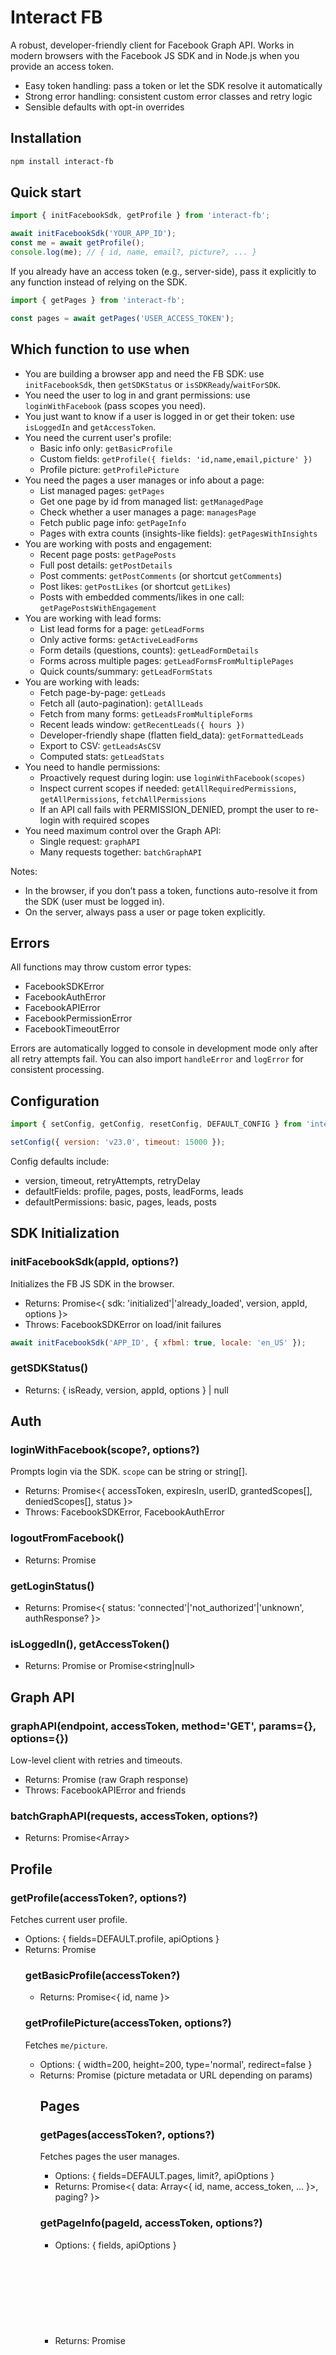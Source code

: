 # Interact FB

A robust, developer-friendly client for Facebook Graph API. Works in modern browsers with the Facebook JS SDK and in Node.js when you provide an access token.

- Easy token handling: pass a token or let the SDK resolve it automatically
- Strong error handling: consistent custom error classes and retry logic
- Sensible defaults with opt-in overrides

## Installation

```bash
npm install interact-fb
```


## Quick start

```javascript
import { initFacebookSdk, getProfile } from 'interact-fb';

await initFacebookSdk('YOUR_APP_ID');
const me = await getProfile();
console.log(me); // { id, name, email?, picture?, ... }
```

If you already have an access token (e.g., server-side), pass it explicitly to any function instead of relying on the SDK.

```javascript
import { getPages } from 'interact-fb';

const pages = await getPages('USER_ACCESS_TOKEN');
```

## Which function to use when

- You are building a browser app and need the FB SDK: use `initFacebookSdk`, then `getSDKStatus` or `isSDKReady`/`waitForSDK`.
- You need the user to log in and grant permissions: use `loginWithFacebook` (pass scopes you need).
- You just want to know if a user is logged in or get their token: use `isLoggedIn` and `getAccessToken`.
- You need the current user's profile:
  - Basic info only: `getBasicProfile`
  - Custom fields: `getProfile({ fields: 'id,name,email,picture' })`
  - Profile picture: `getProfilePicture`
- You need the pages a user manages or info about a page:
  - List managed pages: `getPages`
  - Get one page by id from managed list: `getManagedPage`
  - Check whether a user manages a page: `managesPage`
  - Fetch public page info: `getPageInfo`
  - Pages with extra counts (insights-like fields): `getPagesWithInsights`
- You are working with posts and engagement:
  - Recent page posts: `getPagePosts`
  - Full post details: `getPostDetails`
  - Post comments: `getPostComments` (or shortcut `getComments`)
  - Post likes: `getPostLikes` (or shortcut `getLikes`)
  - Posts with embedded comments/likes in one call: `getPagePostsWithEngagement`
- You are working with lead forms:
  - List lead forms for a page: `getLeadForms`
  - Only active forms: `getActiveLeadForms`
  - Form details (questions, counts): `getLeadFormDetails`
  - Forms across multiple pages: `getLeadFormsFromMultiplePages`
  - Quick counts/summary: `getLeadFormStats`
- You are working with leads:
  - Fetch page-by-page: `getLeads`
  - Fetch all (auto-pagination): `getAllLeads`
  - Fetch from many forms: `getLeadsFromMultipleForms`
  - Recent leads window: `getRecentLeads({ hours })`
  - Developer-friendly shape (flatten field_data): `getFormattedLeads`
  - Export to CSV: `getLeadsAsCSV`
  - Computed stats: `getLeadStats`
- You need to handle permissions:
  - Proactively request during login: use `loginWithFacebook(scopes)`
  - Inspect current scopes if needed: `getAllRequiredPermissions`, `getAllPermissions`, `fetchAllPermissions`
  - If an API call fails with PERMISSION_DENIED, prompt the user to re-login with required scopes
- You need maximum control over the Graph API:
  - Single request: `graphAPI`
  - Many requests together: `batchGraphAPI`

Notes:
- In the browser, if you don’t pass a token, functions auto-resolve it from the SDK (user must be logged in).
- On the server, always pass a user or page token explicitly.

## Errors
All functions may throw custom error types:
- FacebookSDKError
- FacebookAuthError
- FacebookAPIError
- FacebookPermissionError
- FacebookTimeoutError

Errors are automatically logged to console in development mode only after all retry attempts fail. You can also import `handleError` and `logError` for consistent processing.

## Configuration
```javascript
import { setConfig, getConfig, resetConfig, DEFAULT_CONFIG } from 'interact-fb';

setConfig({ version: 'v23.0', timeout: 15000 });
```
Config defaults include:
- version, timeout, retryAttempts, retryDelay
- defaultFields: profile, pages, posts, leadForms, leads
- defaultPermissions: basic, pages, leads, posts

## SDK Initialization
### initFacebookSdk(appId, options?)
Initializes the FB JS SDK in the browser.
- Returns: Promise<{ sdk: 'initialized'|'already_loaded', version, appId, options }>
- Throws: FacebookSDKError on load/init failures

```javascript
await initFacebookSdk('APP_ID', { xfbml: true, locale: 'en_US' });
```

### getSDKStatus()
- Returns: { isReady, version, appId, options } | null

## Auth
### loginWithFacebook(scope?, options?)
Prompts login via the SDK. `scope` can be string or string[].
- Returns: Promise<{ accessToken, expiresIn, userID, grantedScopes[], deniedScopes[], status }>
- Throws: FacebookSDKError, FacebookAuthError

### logoutFromFacebook()
- Returns: Promise<any>

### getLoginStatus()
- Returns: Promise<{ status: 'connected'|'not_authorized'|'unknown', authResponse? }>

### isLoggedIn(), getAccessToken()
- Returns: Promise<boolean> or Promise<string|null>

## Graph API
### graphAPI(endpoint, accessToken, method='GET', params={}, options={})
Low-level client with retries and timeouts.
- Returns: Promise<any> (raw Graph response)
- Throws: FacebookAPIError and friends

### batchGraphAPI(requests, accessToken, options?)
- Returns: Promise<Array<any>>

## Profile
### getProfile(accessToken?, options?)
Fetches current user profile.
- Options: { fields=DEFAULT.profile, apiOptions }
- Returns: Promise<object>

### getBasicProfile(accessToken?)
- Returns: Promise<{ id, name }>

### getProfilePicture(accessToken, options?)
Fetches `me/picture`.
- Options: { width=200, height=200, type='normal', redirect=false }
- Returns: Promise<object> (picture metadata or URL depending on params)

## Pages
### getPages(accessToken?, options?)
Fetches pages the user manages.
- Options: { fields=DEFAULT.pages, limit?, apiOptions }
- Returns: Promise<{ data: Array<{ id, name, access_token, ... }>, paging? }>

### getPageInfo(pageId, accessToken, options?)
- Options: { fields, apiOptions }
- Returns: Promise<object>

### getManagedPage(pageId, accessToken, options?)
- Returns: Promise<object|null>

### managesPage(pageId, accessToken)
- Returns: Promise<boolean>

## Posts
### getPagePosts(pageId, pageAccessToken?, options?)
- Options: { limit=10, fields=DEFAULT.posts, since?, until?, apiOptions }
- Returns: Promise<{ data: Array<Post>, paging? }>

### getPostDetails(postId, accessToken?, options?)
- Options: { fields, apiOptions }
- Returns: Promise<object>

## Comments (shortcuts)
### getComments(postId, accessToken?, options?)
- Same as getPostComments

### getLikes(postId, accessToken?, options?)
- Same as getPostLikes

## Lead Forms
### getLeadForms(pageId, accessToken?, options?)
- Options: { fields=DEFAULT.leadForms, limit?, status?, apiOptions }
- Returns: Promise<{ data: Array<LeadForm>, paging? }>

### getLeadFormDetails(formId, accessToken?, options?)
- Options: { fields, apiOptions }
- Returns: Promise<object>

### getActiveLeadForms(pageId, accessToken?, options?)
- Returns: Promise<{ data: Array<LeadForm>, paging? }>

### getLeadFormsFromMultiplePages(pageIds, accessToken?, options?)
- Options: { parallel=true, ...getLeadForms options }
- Returns: Promise<Record<pageId, forms|{error}>>

### getLeadFormStats(formId, accessToken?, options?)
- Returns: Promise<{ leads_count, expired_leads_count, created_time, status }>

## Leads
### getLeads(formId, accessToken?, options?)
- Options: { fields=DEFAULT.leads, limit=25, after?, since?, until?, apiOptions }
- Returns: Promise<{ data: Array<Lead>, paging? }>

### getAllLeads(formId, accessToken?, options?)
Auto-paginates until all fetched or `maxLeads` reached.
- Options: { maxLeads=10000, ...getLeads options }
- Returns: Promise<Array<Lead>>

### getLeadsFromMultipleForms(formIds, accessToken?, options?)
- Options: { parallel=true, ...getLeads options }
- Returns: Promise<Record<formId, leads|{error}>>

### getRecentLeads(formId, accessToken?, options?)
- Options: { hours=24, ...getLeads options }
- Returns: Promise<{ data: Array<Lead>, paging? }>

### getLeadStats(formId, accessToken?, options?)
- Returns: Promise<{ formId, totalLeads, expiredLeads, formStatus, formCreated, leadsLast24Hours, activeLeads }>

## Permissions

### getAllRequirePermissions(requiredPermissions, accessToken?)
Throws if any required permission is missing. Use this for explicit permission validation when needed.
- Returns: Promise<void>

### fetchAllPermissions(accessToken?)
Fetches `me?fields=permissions`.
- Returns: Promise<{ permissions: { data: Array<{ permission, status }> } } | { data: Array<{ permission, status }> }>

### getAllPermissions(accessToken?)
- Returns: Promise<string[]> (granted permissions only)

## Token handling and caching
This package can automatically resolve tokens from the FB SDK in the browser and caches them to avoid repeated lookups.

- `resolveAccessToken(maybeToken, missingContext?, { useCache=true, forceRefresh=false })`: resolves a token (returns input if provided) and caches SDK tokens with their expiry. In-flight lookups are deduplicated.
- `setAccessToken(token, expiresInSeconds?)`: manually seed the cache (useful on server after login flow). If no expiry is provided, defaults to 1 hour.
- `clearAccessToken()`: clears the cache and any in-flight resolution.
- `getCachedAccessToken()`: returns the cached token if valid, otherwise null.

Recommendations:
- Browser: you can rely on auto-resolution; functions will request a token from the SDK once and reuse it.
- Server: always pass a user/page token explicitly, or pre-seed with `setAccessToken` per request scope.

## Notes
- If you do not pass an access token, the SDK must be loaded in the browser and the user must be logged in.
- On servers, always pass a token explicitly.
- Pay attentions to scopes that you pass in as fields. (eg. {fields:"id,name,status,leads_count,created_time"})
## License
MIT
